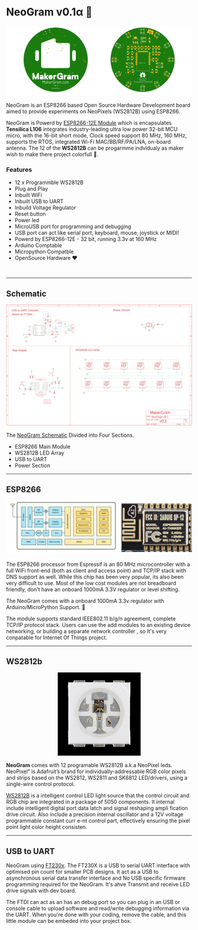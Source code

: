 
# NeoGram v0.1α 🎨
![NeoGram](Resource/Images/NeoGram.png)

NeoGram is an ESP8266 based Open Source Hardware  Development board aimed to provide experiments on NeoPixels (WS2812B) using ESP8266. 


NeoGram is Powerd by [ESP8266-12E Module](Documents/ESP12E-Datasheet.pdf) which is encapsulates <b>Tensilica L106</b> integrates industry-leading ultra low power 32-bit MCU micro, with the 16-bit short mode,
Clock speed support 80 MHz, 160 MHz, supports the RTOS, integrated Wi-Fi MAC/BB/RF/PA/LNA, on-board antenna. The 12 of the  <b>WS2812B</b> can be progarmme indvidualy as maker wish to make there project colorfull 🌈.  


###  Features 

* 12 x Programmble WS2812B
* Plug and Play
* Inbuilt WiFi
* Inbuilt USB to UART
* Inbuild Voltage Regulator
* Reset button
* Power led
* MicroUSB port for programming and debugging 
* USB port can act like serial port, keyboard, mouse, joystick or MIDI!
* Powerd by ESP8266-12E - 32 bit, running 3.3v at 160 MHz
* Arduino Comptable 
* Micropython Compatble
* OpenSource Hardware ❤️

<br>


<hr>

## Schematic 

<p align="center">
  <img src="Resource/Images/schematic.png" />
</p>

The [NeoGram Schematic](Hardware) Divided into Four Sections.

* ESP8266 Main Module
* WS2812B LED Array
* USB to UART
* Power Section



<hr>

## ESP8266

<p align="center">
  <img src="Resource/Images/esp12e.png" />
</p>


The ESP8266 processor from Espressif is an 80 MHz microcontroller with a full WiFi front-end (both as client and access point) and TCP/IP stack with DNS support as well. While this chip has been very popular, its also been very difficult to use. Most of the low cost modules are not breadboard friendly, don't have an onboard 1000mA 3.3V regulator or level shifting.

The NeoGram comes with a onboard 1000mA 3.3v regulator with Arduino/MicroPython Support. 🎉

The module supports standard IEEE802.11 b/g/n agreement, complete TCP/IP protocol stack. Users can use the
add modules to an existing device networking, or building a separate network controller , so It's very conpatable for Internet Of Things project. 


<hr>

## WS2812b  

<p align="center">
  <img src="Resource/Images/ws2812b.jpg" />
</p>

<b>NeoGram</b> comes with 12 programable WS2812B a.k.a NeoPixel leds. NeoPixel” is Adafruit’s brand for individually-addressable RGB color pixels and strips based on the WS2812, WS2811 and SK6812 LED/drivers, using a single-wire control protocol. 

[WS2812B](Documents/WS2812B.pdf) is a intelligent control LED light source that the control circuit and RGB chip are integrated in
a package of 5050 components. It internal include intelligent digital port data latch and signal reshaping ampli
fication drive circuit. Also include a precision internal oscillator and a 12V voltage programmable constant curr
e-nt control part, effectively ensuring the pixel point light color height consisten.

<hr>

## USB to UART



NeoGram using [FT230x](Documents/ft230x.pdf). The FT230X is a USB to serial UART interface with optimised pin count for
smaller PCB designs. It act as a USB to asynchronous serial data
transfer interface and  No USB specific firmware programming required for the NeoGram. It's ahve Transmit and receive LED drive signals with dev board. 

The FTDI can act as an has an debug port so you can plug in an USB or console cable to upload software and read/write debugging information via the UART. When you're done with your coding, remove the cable, and this little module can be embeded into your project box.

